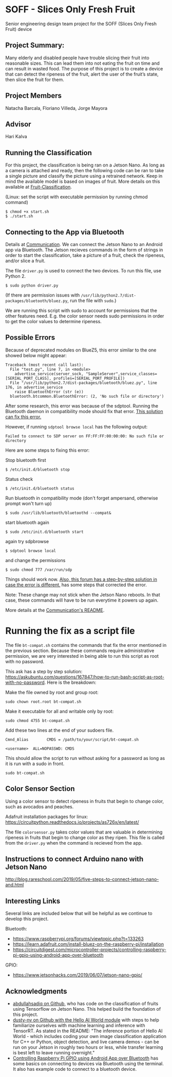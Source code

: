 # SOFF - Slices Only Fresh Fruit
Senior engineering design team project for the SOFF (Slices Only Fresh Fruit) device

## Project Summary:
Many elderly and disabled people have trouble slicing their fruit into reasonable sizes. This can lead them into not eating the fruit on time and can result in wasted food. The purpose of this project is to create a device that can detect the ripeness of the fruit, alert the user of the fruit’s state, then slice the fruit for them.

## Project Members
Natacha Barcala,
Floriano Villeda,
Jorge Mayora

## Advisor 
Hari Kalva

## Running the Classification
For this project, the classification is being ran on a Jetson Nano. As long as a camera is attached and ready, then the following code can be ran to take a single picture and classify the picture using a retrained network. Keep in mind the available model is based on images of fruit. More details on this available at [Fruit-Classification](Fruit-Classification/README.md).

(Linux: set the script with executable permission by running chmod command)
```
$ chmod +x start.sh
$ ./start.sh
```
## Connecting to the App via Bluetooth
Details at [Communication](Communication/README.md).
We can connect the Jetson Nano to an Android app via Bluetooth. The Jetson recieves commands in the form of strings in order to start the classification, take a picture of a fruit, check the ripeness, and/or slice a fruit.

The file ```driver.py``` is used to connect the two devices. To run this file, use Python 2.
```
$ sudo python driver.py
```
(If there are permission issues with ```/usr/lib/python2.7/dist-packages/bluetooth/bluez.py```, run the file with ```sudo```.)

We are running this script with sudo to account for permissions that the other features need. E.g. the color sensor needs sudo permissions in order to get the color values to determine ripeness.

## Possible Errors
Because of deprecated modules on BlueZ5, this error similar to the one showed below might appear:
```
Traceback (most recent call last):
  File "test.py", line 7, in <module>
    advertise_service(server_sock, "SampleServer",service_classes=[SERIAL_PORT_CLASS], profiles=[SERIAL_PORT_PROFILE])
  File "/usr/lib/python2.7/dist-packages/bluetooth/bluez.py", line 176, in advertise_service 
    raise BluetoothError (str (e)) 
  bluetooth.btcommon.BluetoothError: (2, 'No such file or directory')
```
After some research, this error was because of the sdptool. Running the Bluetooth daemon in compatibility mode should fix that error. [This solution can fix this error.](https://raspberrypi.stackexchange.com/questions/41776/failed-to-connect-to-sdp-server-on-ffffff000000-no-such-file-or-directory/42262) 

However, if running ```sdptool browse local``` has the following output:
```
Failed to connect to SDP server on FF:FF:FF:00:00:00: No such file or directory
```
Here are some steps to fixing this error:

Stop bluetooth first
```
$ /etc/init.d/bluetooth stop
```
Status check
```
$ /etc/init.d/bluetooth status
```
Run bluetooth in compatibility mode (don't forget ampersand, otherwise prompt won't turn up)
```
$ sudo /usr/lib/bluetooth/bluetoothd --compat&
```
start bluetooth again
```
$ sudo /etc/init.d/bluetooth start
```
again try sdpbrowse
```
$ sdptool browse local
```
and change the permissions 
```
$ sudo chmod 777 /var/run/sdp
```

Things should work now. [Also, this forum has a step-by-step solution in case the error is different.](https://bbs.archlinux.org/viewtopic.php?id=204079) has some steps that corrected the error. 

Note: These change may not stick when the Jetson Nano reboots. In that case, these commands will have to be run everytime it powers up again.

More details at the [Communication's README](Communication/README.md).

# Running the fix as a script file
The file ```bt-compat.sh``` contains the commands that fix the error mentioned in the previous section. Because these commands require administrative permission, we are very interested in being able to run this script as root with no password.

This ask has a step by step solution: https://askubuntu.com/questions/167847/how-to-run-bash-script-as-root-with-no-password. Here is the breakdown:

Make the file owned by root and group root:
```
sudo chown root.root bt-compat.sh
```
Make it executable for all and writable only by root:
```
sudo chmod 4755 bt-compat.sh
```
Add these two lines at the end of your sudoers file.
```
Cmnd_Alias        CMDS = /path/to/your/script/bt-compat.sh

<username>  ALL=NOPASSWD: CMDS
```
This should allow the script to run without asking for a password as long as it is run with a sudo in front.
```
sudo bt-compat.sh
```

## Color Sensor Section
Using a color sensor to detect ripeness in fruits that begin to change color, such as avocados and peaches.

Adafruit installation packages for linux:
https://circuitpython.readthedocs.io/projects/as726x/en/latest/

The file ```colorsensor.py``` takes color values that are valuable in determining ripeness in fruits that begin to change color as they ripen. This file is called from the ```driver.py``` when the command is recieved from the app.

## Instructions to connect Arduino nano with Jetson Nano
http://blog.rareschool.com/2019/05/five-steps-to-connect-jetson-nano-and.html

## Interesting Links
Several links are included below that will be helpful as we continue to develop this project.

Bluetooth:
* https://www.raspberrypi.org/forums/viewtopic.php?t=133263
* https://learn.adafruit.com/install-bluez-on-the-raspberry-pi/installation
* https://circuitdigest.com/microcontroller-projects/controlling-raspberry-pi-gpio-using-android-app-over-bluetooth

GPIO:
* https://www.jetsonhacks.com/2019/06/07/jetson-nano-gpio/

## Acknowledgments
* [abdullahsadiq on Github](https://github.com/abdullahsadiq/jetson-fruits-classification), who has code on the classification of fruits using Tensorflow on Jetson Nano. This helped build the foundation of this project.
* [dusty-nv on Github with the Hello AI World module](https://github.com/dusty-nv/jetson-inference) with steps to help familiarize ourselves with machine learning and inference with TensorRT. As stated in the README: "The inference portion of Hello AI World - which includes coding your own image classification application for C++ or Python, object detection, and live camera demos - can be run on your Jetson in roughly two hours or less, while transfer learning is best left to leave running overnight."
* [Controlling Raspberry Pi GPIO using Android App over Bluetooth](https://circuitdigest.com/microcontroller-projects/controlling-raspberry-pi-gpio-using-android-app-over-bluetooth) has some basics on connecting to devices via Bluetooth using the terminal. It also has example code to connect to a bluetooth device.
